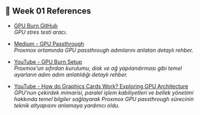 ## 🔗 Week 01 References

- [GPU Burn GitHub](https://github.com/wilicc/gpu-burn)  
  *GPU stres testi aracı.*

- [Medium - GPU Passthrough](https://medium.com/@cactusmccoy/gpu-access-from-a-virtual-machine-on-proxmox-server-ubuntu-vm-903bb9783cb3)  
  *Proxmox ortamında GPU passthrough adımlarını anlatan detaylı rehber.*

- [YouTube - GPU Burn Setup](https://www.youtube.com/watch?v=kqZNFD0JNBc&t=411s)  
  *Proxmox’un sıfırdan kurulumu, disk ve ağ yapılandırması gibi temel ayarların adım adım anlatıldığı detaylı rehber.*
  
- [YouTube - How do Graphics Cards Work? Exploring GPU Architecture](https://www.youtube.com/watch?v=QyjyWUrHsFc)  
  *GPU’nun çekirdek mimarisi, paralel işlem kabiliyetleri ve bellek yönetimi hakkında temel bilgiler sağlayarak Proxmox GPU passthrough sürecinin teknik altyapısını anlamaya yardımcı oldu.*

